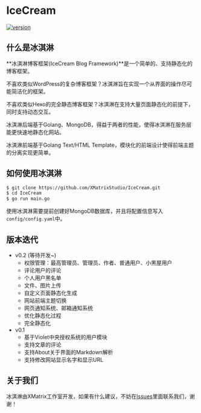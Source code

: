 # IceCream


[![version](https://img.shields.io/badge/alpha-v0.1-blue.svg)](https://github.com/XMatrixStudio/IceCream)

## 什么是冰淇淋

**冰淇淋博客框架(IceCream Blog Framework)**是一个简单的、支持静态化的博客框架。

不喜欢类似WordPress的复杂博客框架？冰淇淋旨在实现一个从界面的操作尽可能简洁化的框架。

不喜欢类似Hexo的完全静态博客框架？冰淇淋在支持大量页面静态化的前提下，同时支持动态交互。

冰淇淋后端基于Golang、MongoDB，得益于两者的性能，使得冰淇淋在服务层能更快速地静态化网站。

冰淇淋前端基于Golang Text/HTML Template，模块化的前端设计使得前端主题的分离实现更简单。

## 如何使用冰淇淋

```sh
$ git clone https://github.com/XMatrixStudio/IceCream.git
$ cd IceCream
$ go run main.go
```

使用冰淇淋需要提前创建好MongoDB数据库，并且将配置信息写入`config/config.yaml`中。

## 版本迭代

* v0.2 (等待开发~)
  * 权限管理：最高管理员、管理员、作者、普通用户、小黑屋用户
  * 评论用户的评论
  * 个人用户黑名单
  * 文件、图片上传
  * 自定义页面静态化生成
  * 网站前端主题切换
  * 网页通知系统、邮箱通知系统
  * 优化静态化过程
  * 完全静态化
* v0.1
  * 基于Violet中央授权系统的用户模块
  * 支持文章的评论
  * 支持About关于界面的Markdown解析
  * 支持修改网站显示名字和显示URL

## 关于我们

冰淇淋由XMatrix工作室开发，如果有什么建议，不妨在[Issues](https://github.com/XMatrixStudio/IceCream/issues)里面联系我们，谢谢！

